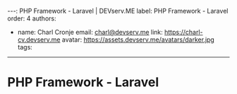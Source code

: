 ---: PHP Framework - Laravel | DEVserv.ME
label: PHP Framework - Laravel
order: 4
authors:
  - name: Charl Cronje
    email: charl@devserv.me
    link: https://charl-cv.devserv.me
    avatar: https://assets.devserv.me/avatars/darker.jpg
tags:
---
# PHP Framework - Laravel
